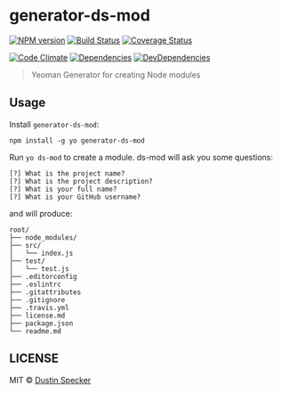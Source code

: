 # generator-ds-mod
[![NPM version](https://badge.fury.io/js/generator-ds-mod.svg)](https://badge.fury.io/js/generator-ds-mod) [![Build Status](https://travis-ci.org/dustinspecker/generator-ds-mod.svg)](https://travis-ci.org/dustinspecker/generator-ds-mod) [![Coverage Status](https://img.shields.io/coveralls/dustinspecker/generator-ds-mod.svg)](https://coveralls.io/r/dustinspecker/generator-ds-mod?branch=master)

[![Code Climate](https://codeclimate.com/github/dustinspecker/generator-ds-mod/badges/gpa.svg)](https://codeclimate.com/github/dustinspecker/generator-ds-mod) [![Dependencies](https://david-dm.org/dustinspecker/generator-ds-mod.svg)](https://david-dm.org/dustinspecker/generator-ds-mod/#info=dependencies&view=table) [![DevDependencies](https://david-dm.org/dustinspecker/generator-ds-mod/dev-status.svg)](https://david-dm.org/dustinspecker/generator-ds-mod/#info=devDependencies&view=table)

> Yeoman Generator for creating Node modules

## Usage
Install `generator-ds-mod`:
```
npm install -g yo generator-ds-mod
```

Run `yo ds-mod` to create a module. ds-mod will ask you some questions:

```
[?] What is the project name?
[?] What is the project description?
[?] What is your full name?
[?] What is your GitHub username?
```

and will produce:
```
root/
├── node_modules/
├── src/
│   └── index.js
├── test/
│   └── test.js
├── .editorconfig
├── .eslintrc
├── .gitattributes
├── .gitignore
├── .travis.yml
├── license.md
├── package.json
└── readme.md
```

## LICENSE
MIT © [Dustin Specker](https://github.com/dustinspecker)
